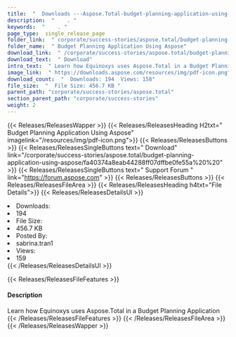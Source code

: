```yaml
---
title:  "  Downloads ---Aspose.Total-budget-planning-application-using-aspose . " 
description:  "    . " 
keywords:  "    . " 
page_type:  single_release_page
folder_link:  " corporate/success-stories/aspose.total/budget-planning-application-using-aspose/"
folder_name:  " Budget Planning Application Using Aspose"
download_link:  " /corporate/success-stories/aspose.total/budget-planning-application-using-aspose/fa40374a8eab44288ff07dffbe0fe55a"
download_text:  " Download"
intro_text:  " Learn how Equinoxys uses Aspose.Total in a Budget Planning Application"
image_link:  " https://downloads.aspose.com/resources/img/pdf-icon.png"
download_count:  "  Downloads: 194  Views: 158"
file_size:  "  File Size: 456.7 KB "
parent_path: "corporate/success-stories/aspose.total"
section_parent_path: "corporate/success-stories"
weight: 2 
---
```


{{< Releases/ReleasesWapper >}}
  {{< Releases/ReleasesHeading H2txt=" Budget Planning Application Using Aspose" imagelink="/resources/img/pdf-icon.png">}}
  {{< Releases/ReleasesButtons >}}
    {{< Releases/ReleasesSingleButtons text=" Download" link="/corporate/success-stories/aspose.total/budget-planning-application-using-aspose/fa40374a8eab44288ff07dffbe0fe55a%20%20" >}}
    {{< Releases/ReleasesSingleButtons text=" Support Forum " link="https://forum.aspose.com" >}}
  {{< Releases/ReleasesButtons >}}
  {{< Releases/ReleasesFileArea >}}
    {{< Releases/ReleasesHeading h4txt="File Details">}}
    {{< Releases/ReleasesDetailsUl >}}
             <li>Downloads:</li><li>194</li><li>File Size:</li><li>456.7 KB</li><li>Posted By:</li><li>sabrina.tran1</li><li>Views:</li><li>159</li>
    {{< /Releases/ReleasesDetailsUl >}}

  {{< Releases/ReleasesFileFeatures >}}
      <h4>Description</h4><div class="HTMLDescription">Learn how Equinoxys uses Aspose.Total in a Budget Planning Application</div>
  {{< /Releases/ReleasesFileFeatures >}}
 {{< /Releases/ReleasesFileArea >}}
{{< /Releases/ReleasesWapper >}}


